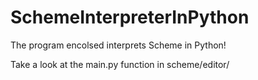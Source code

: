 # SchemeInterpreterInPython
The program encolsed interprets Scheme in Python!

Take a look at the main.py function in scheme/editor/
